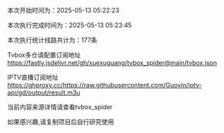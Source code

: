 
本次开始时间为：2025-05-13 05:22:23

本次执行完成时间为：2025-05-13 05:23:45

本次执行统计线路共计为：177条

Tvbox多仓请配置订阅地址 https://fastly.jsdelivr.net/gh/xuexuguang/tvbox_spider@main/tvbox.json

IPTV直播订阅地址 https://ghproxy.cc/https://raw.githubusercontent.com/Guovin/iptv-api/gd/output/result.m3u

当前内容来源详情请查看tvbox_spider

如果感兴趣,请复制项目后自行研究使用
